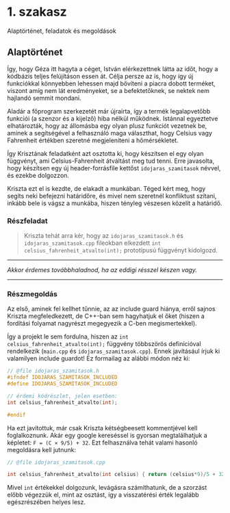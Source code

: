 # 1. szakasz

Alaptörténet, feladatok és megoldások

## Alaptörténet

Így, hogy Géza itt hagyta a céget, István elérkezettnek látta az időt, hogy a kódbázis teljes felújításon essen át.
Célja persze az is, hogy így új funkciókkal könnyebben lehessen majd bővíteni a piacra dobott terméket, viszont amíg nem lát eredményeket, se a befektetőknek, se nektek nem hajlandó semmit mondani.

Aladár a főprogram szerkezetét már újraírta, így a termék legalapvetőbb funkciói (a szenzor és a kijelző) hiba nélkül működnek. Istánnal egyeztetve elhatározták, hogy az állomásba egy olyan plusz funkciót vezetnek be, aminek a segítségével a felhasználó maga választhat, hogy Celsius vagy Fahrenheit értékben szeretné megjeleníteni a hőmérsékletet.

Így Krisztának feladatként azt osztotta ki, hogy készítsen el egy olyan függvényt, ami Celsius-Fahrenheit átváltást meg tud tenni.
Erre javasolta, hogy készítsen egy új header-forrásfile kettőst `idojaras_szamitasok` névvel, és ezekbe dolgozzon.

Kriszta ezt el is kezdte, de elakadt a munkában. Téged kért meg, hogy segíts neki befejezni határidőre, és mivel nem szeretnél konfliktust szítani, inkább bele is vágsz a munkába, hiszen tényleg vészesen közelít a határidő.

### Részfeladat
> Kriszta tehát arra kér, hogy az `idojaras_szamitasok.h` és `idojaras_szamitasok.cpp` fileokban elkezdett `int celsius_fahrenheit_atvalto(int);` prototípusú függvényt kidolgozd.

---

*Akkor érdemes továbbhaladnod, ha az eddigi résszel készen vagy.*

---

### Részmegoldás

Az első, aminek fel kellhet tűnnie, az az include guard hiánya, erről sajnos Kriszta megfeledkezett, de C++-ban sem hagyhatjuk el őket (hiszen a fordítási folyamat nagyrészt megegyezik a C-ben megismertekkel).

Így a projekt le sem fordulna, hiszen az `int celsius_fahrenheit_atvalto(int);` függvény többszörös definícióval rendelkezik (`main.cpp` és `idojaras_szamitasok.cpp`).
Ennek javításául írjuk ki valamilyen include guardot! Ez formailag az alábbi módon néz ki:

```cpp
// @file idojaras_szamitasok.h
#ifndef IDOJARAS_SZAMITASOK_INCLUDED
#define IDOJARAS_SZAMITASOK_INCLUDED

// érdemi kódrészlet, jelen esetben:
int celsius_fahrenheit_atvalto(int);

#endif
```

Ha ezt javítottuk, már csak Kriszta kétségbeesett kommentjével kell foglalkoznunk. Akár egy google kereséssel is gyorsan megtalálhatjuk a képletet: `F = (C × 9/5) + 32`. Ezt felhasználva tehát valami hasonló megoldásra kell jutnunk:

```cpp
// @file idojaras_szamitasok.cpp

int celsius_fahrenheit_atvalto(int celsius) { return (celsius*9)/5 + 32; }
```

Mivel `int` értékekkel dolgozunk, levágásra számíthatunk, de a szorzást előbb végezzük el, mint az osztást, így a visszatérési érték legalább egészrészében helyes lesz.